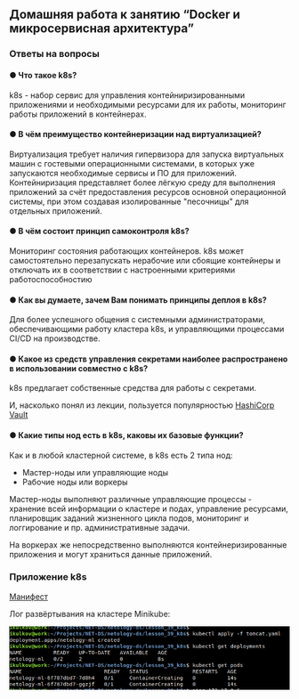 ## Домашняя работа к занятию “Docker и микросервисная архитектура”

### Ответы на вопросы

#### ● Что такое k8s?

k8s - набор сервис для управления контейниризированными приложениями и необходимыми ресурсами для их работы, мониторинг работы приложений в контейнерах.

#### ● В чём преимущество контейнеризации над виртуализацией?

Виртуализация требует наличия гипервизора для запуска виртуальных машин с гостевыми операционными системами, в которых уже запускаются необходимые сервисы и ПО для приложений. Контейниризация представляет более лёгкую среду для выполнения приложений за счёт предоставления ресурсов основной операционной системы, при этом создавая изолированные "песочницы" для отдельных приложений.

#### ● В чём состоит принцип самоконтроля k8s?

Мониторинг состояния работающих контейнеров. k8s может самостоятельно перезапускать нерабочие или сбоящие контейнеры и отключать их в соответствии с настроенными критериями работоспособностию

#### ● Как вы думаете, зачем Вам понимать принципы деплоя в k8s?

Для более успешного общения с системными администраторами, обеспечивающими работу кластера k8s, и управляющими процессами CI/CD на производстве.

#### ● Какое из средств управления секретами наиболее распространено в использовании совместно с k8s?

k8s предлагает собственные средства для работы с секретами.

И, насколько понял из лекции, пользуется популярностью [HashiCorp Vault](https://www.vaultproject.io/docs/platform/k8s)

#### ● Какие типы нод есть в k8s, каковы их базовые функции?

Как и в любой кластерной системе, в k8s есть 2 типа нод:

- Мастер-ноды или управляющие ноды
- Рабочие ноды или воркеры

Мастер-ноды выполняют различные управляющие процессы - хранение всей информации о кластере и подах, управление ресурсами, планировщик заданий жизненного цикла подов, мониторинг и логгирование и пр. административные задачи.

На воркерах же непосредственно выполняются контейнеризированные приложения и могут храниться данные приложений.

### Приложение k8s

[Манифест](tomcat.yaml)

Лог развёртывания на кластере Minikube:

![image](minikube_deploy.png)
